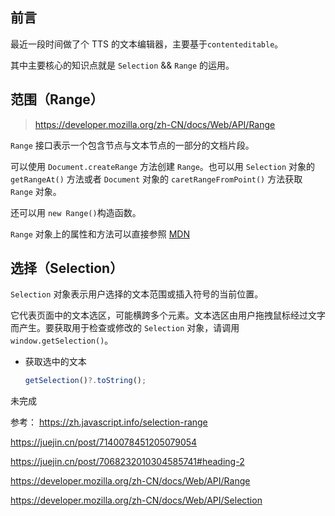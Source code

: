 ## 前言

最近一段时间做了个 TTS 的文本编辑器，主要基于`contenteditable`。

其中主要核心的知识点就是 `Selection` && `Range` 的运用。

## 范围（Range）

> <https://developer.mozilla.org/zh-CN/docs/Web/API/Range>

`Range` 接口表示一个包含节点与文本节点的一部分的文档片段。

可以使用 `Document.createRange` 方法创建 `Range`。也可以用 `Selection` 对象的 `getRangeAt()` 方法或者 `Document` 对象的 `caretRangeFromPoint()` 方法获取 `Range` 对象。

还可以用 `new Range()`构造函数。

`Range` 对象上的属性和方法可以直接参照 [MDN](https://developer.mozilla.org/zh-CN/docs/Web/API/Range)

## 选择（Selection）

`Selection` 对象表示用户选择的文本范围或插入符号的当前位置。

它代表页面中的文本选区，可能横跨多个元素。文本选区由用户拖拽鼠标经过文字而产生。要获取用于检查或修改的 `Selection` 对象，请调用 `window.getSelection()`。

- 获取选中的文本

  ```ts
  getSelection()?.toString();
  ```

未完成

参考： <https://zh.javascript.info/selection-range>

<https://juejin.cn/post/7140078451205079054>

<https://juejin.cn/post/7068232010304585741#heading-2>

<https://developer.mozilla.org/zh-CN/docs/Web/API/Range>

<https://developer.mozilla.org/zh-CN/docs/Web/API/Selection>
